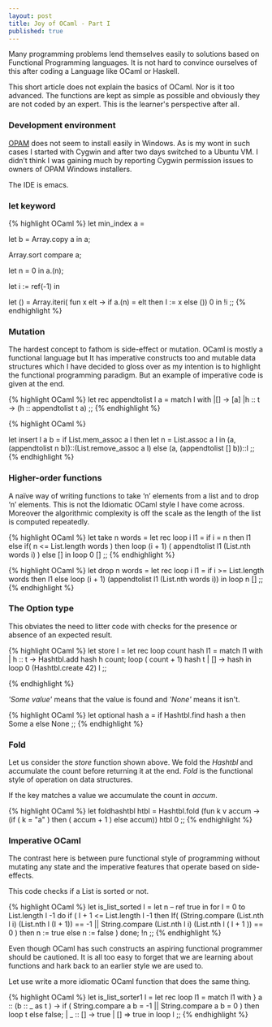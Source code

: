 ```yaml
---
layout: post
title: Joy of OCaml - Part I
published: true
---
```


Many programming problems lend themselves easily to solutions based on Functional Programming languages. It is not hard to convince ourselves of this after coding a Language like OCaml or Haskell. 

This short article does not explain the basics of OCaml. Nor is it too advanced. The functions are
kept as simple as possible and obviously they are not coded by an expert. This is the learner's perspective after all.

### Development environment

[OPAM](https://opam.ocaml.org) does not seem to install easily in Windows. As is my wont in such cases I started with Cygwin and after two days switched to a Ubuntu VM. I didn’t think I was gaining much by reporting Cygwin permission issues to owners of OPAM Windows installers.  

The IDE is emacs.

### let keyword

{% highlight OCaml %}
let min_index a =

let b = Array.copy a in a;

Array.sort compare a;

let n = 0 in a.(n);

let i := ref(-1) in

let () = Array.iteri( fun x elt -> if a.(n) = elt then I := x else ()) 0 in
!i
;;
{% endhighlight %}

### Mutation


The hardest concept to fathom is side-effect or mutation. OCaml is mostly a functional language but
It has imperative constructs too and mutable data structures which I have decided to gloss over as my intention is to highlight the functional programming paradigm. But an example of imperative code is given at the end.

{% highlight OCaml %}
let rec appendtolist l a =
  match l with
  |[] -> [a]
  |h :: t -> (h :: appendtolist t a)
;;
{% endhighlight %}

{% highlight OCaml %}

let insert l a b = 
  if List.mem_assoc a l
  then 
    let n = List.assoc a l in (a, (appendtolist n b))::(List.remove_assoc a l)
  else (a, (appendtolist [] b))::l
;;
{% endhighlight %}

### Higher-order functions


A naïve way of writing functions to take ‘n’ elements from a list and to drop ‘n’ elements. This is not the Idiomatic OCaml style I have come across. Moreover the algorithmic complexity is off the scale as the length of the list is computed repeatedly.

{% highlight OCaml %}
let take n words =
  let rec loop i l1 = 
    if i = n
    then l1
    else
    if( n <= List.length words ) then
      loop (i + 1)  ( appendtolist l1 (List.nth words i) ) 
    else []
  in loop 0  []
;;
{% endhighlight %}

{% highlight OCaml %}
let drop n words =
  let rec loop i l1 = 
    if i >= List.length words
    then l1
    else
      loop (i + 1) (appendtolist l1 (List.nth words i))
  in loop n  []
;;
{% endhighlight %}


### The Option type

This obviates the need to litter code with checks for the presence or absence of an expected result. 

{% highlight OCaml %}
let store l =
 let rec loop count hash l1 = 
 match l1 with
 | h :: t -> Hashtbl.add hash h count; loop ( count + 1) hash t
 | [] -> hash 
 in loop 0 (Hashtbl.create 42) l
;;

{% endhighlight %}

_'Some value'_ means that the value is found and _'None'_ means it isn't.


{% highlight OCaml %}
let optional hash a =
 if Hashtbl.find hash a
   then Some a
 else
   None
;;
{% endhighlight %}

### Fold

Let us consider the _store_ function shown above. We fold the _Hashtbl_ and accumulate
the count before returning it at the end. _Fold_ is the functional style of operation on
data structures.

If the key matches a value we accumulate the count in _accum_.

{% highlight OCaml %}
let foldhashtbl  htbl   =
  Hashtbl.fold (fun k v accum -> (if (  k  = "a" ) 
                                  then
                                    ( accum + 1 )
                                  else 
                                    accum)) htbl 0
;;
{% endhighlight %}

### Imperative OCaml

The contrast here is between pure functional style of programming without mutating any state
and the imperative features that operate based on side-effects.

This code checks if a List is sorted or not. 

{% highlight OCaml %}
let is_list_sorted l =
let n – ref true in
  for I = 0 to List.length l -1 do
      if ( I + 1 <= List.length l -1 then
         If( (String.compare (List.nth l i) (List.nth l (I + 1)) == -1 ||
              String.compare (List.nth l i) (List.nth l ( I + 1 )) == 0 ) 
          then n := true
          else n := false )
  done;
!n
;;
{% endhighlight %}

Even though OCaml has such constructs an aspiring functional programmer should be cautioned. It is all too easy to forget that we are learning about functions and hark back to an earlier style we are used to.

Let use write a more idiomatic OCaml function that does the same thing.

{% highlight OCaml %}
let is_list_sorter1 l =
let rec loop l1 =
  match l1 with
  } a :: (b :: _ as t ) -> if ( String.compare a b = -1 || 
                                String.compare a b = 0 )
                           then loop t
                           else false;
  | _ :: [] -> true
  | [] => true
in loop l
;;
{% endhighlight %}

